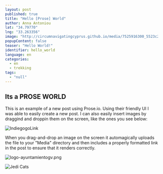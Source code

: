 ```yaml
---
layout: post
published: true
title: "Hello [Prose] World"
author: Anna Antoniou
lat: "34.79770"
lng: "33.263356"
image: "http://circumnavigatingcyprus.github.io/media/7525916300_5523c2ce9d_b.jpg"
popupContent: false
teaser: "Hello World!"
identifier: hello_world
language: en
categories: 
  - en
  - trekking
tags: 
  - "null"
---
```




## Its a PROSE WORLD

This is an example of a new post using Prose.io. Using their friendly UI I was able to easily create a new post. I can also easily insert images by draggind and droppin them on the screen, like the ones you see below:

![IndiegogoLink](https://c1.iggcdn.com/indiegogo-media-prod-cld/image/upload/c_limit,w_620/v1457545267/qfwlbbltuluxagujhxtq.png)

When you drag-and-drop an image on the screen it automagically uploads the file to your "Media" directory and then includes a properly formatted link in the post to ensure that it renders correctly.

![logo-ayuntamientogv.png]({{site.baseurl}}/media/logo-ayuntamientogv.png)

![Jedi Cats]({{site.baseurl}}/media/Jedi-Cats-Facebook-Profile-Timeline-Cover.jpg)
